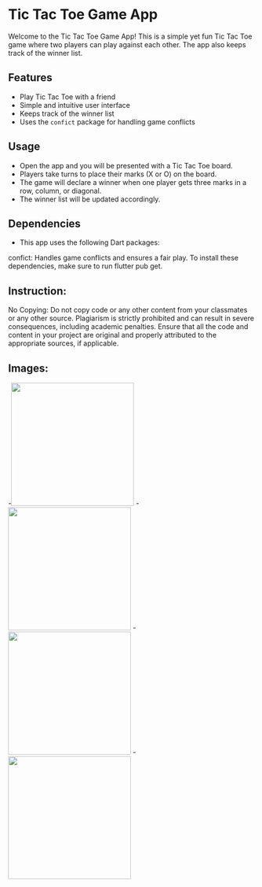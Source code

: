 # Tic Tac Toe Game App

Welcome to the Tic Tac Toe Game App! This is a simple yet fun Tic Tac Toe game where two players can play against each other. The app also keeps track of the winner list.

## Features

- Play Tic Tac Toe with a friend
- Simple and intuitive user interface
- Keeps track of the winner list
- Uses the `confict` package for handling game conflicts

## Usage

- Open the app and you will be presented with a Tic Tac Toe board.
- Players take turns to place their marks (X or O) on the board.
- The game will declare a winner when one player gets three marks in a row, column, or diagonal.
- The winner list will be updated accordingly.

## Dependencies

- This app uses the following Dart packages:

confict: Handles game conflicts and ensures a fair play.
To install these dependencies, make sure to run flutter pub get.

## Instruction:
No Copying: Do not copy code or any other content from your classmates or any other source. Plagiarism is strictly prohibited and can result in severe consequences, including academic penalties. Ensure that all the code and content in your project are original and properly attributed to the appropriate sources, if applicable.

## Images:

-<img src="https://github.com/aarchimaniya/TicToc_Game/assets/128701780/f59c67cf-66bc-4747-86c7-5a02239f654f" width="250">
-<img src="https://github.com/aarchimaniya/TicToc_Game/assets/128701780/5a0b9495-fcb1-4be9-911c-805d8fd72323" width="250">
-<img src="https://github.com/aarchimaniya/TicToc_Game/assets/128701780/3e89dba9-f202-4715-84b3-75b5c8b4234e" width="250">
-<img src="https://github.com/aarchimaniya/TicToc_Game/assets/128701780/3e89dba9-f202-4715-84b3-75b5c8b4234e" width="250">




